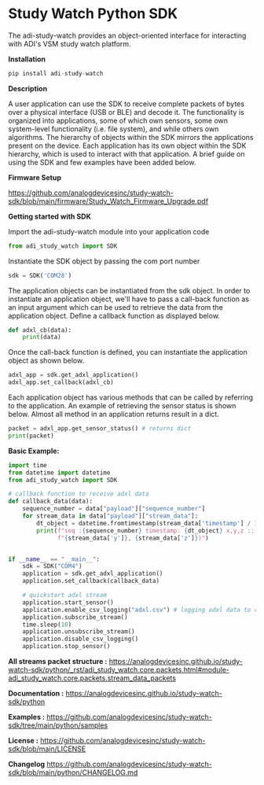 # Study Watch Python SDK

The adi-study-watch provides an object-oriented interface for interacting with ADI's VSM study watch platform.

**Installation**

```python
pip install adi-study-watch
```
**Description**

A user application can use the SDK to receive complete packets of bytes over a physical interface (USB or BLE) and
decode it. The functionality is organized into applications, some of which own sensors, some own system-level
functionality (i.e. file system), and while others own algorithms. The hierarchy of objects within the SDK mirrors the
applications present on the device. Each application has its own object within the SDK hierarchy, which is used to
interact with that application. A brief guide on using the SDK and few examples have been added below.

**Firmware Setup**

https://github.com/analogdevicesinc/study-watch-sdk/blob/main/firmware/Study_Watch_Firmware_Upgrade.pdf

**Getting started with SDK**

Import the adi-study-watch module into your application code
```python
from adi_study_watch import SDK
```
Instantiate the SDK object by passing the com port number
```python
sdk = SDK('COM28')
```
The application objects can be instantiated from the sdk object. In order to instantiate an application object, we'll
have to pass a call-back function as an input argument which can be used to retrieve the data from the application
object. Define a callback function as displayed below.
```python
def adxl_cb(data):
    print(data)
```
Once the call-back function is defined, you can instantiate the application object as shown below.
```python
adxl_app = sdk.get_adxl_application()
adxl_app.set_callback(adxl_cb)
```
Each application object has various methods that can be called by referring to the application. An example of retrieving
the sensor status is shown below. Almost all method in an application returns result in a dict.

```python
packet = adxl_app.get_sensor_status() # returns dict
print(packet)
```

**Basic Example:**

```python
import time
from datetime import datetime
from adi_study_watch import SDK

# callback function to receive adxl data
def callback_data(data):
    sequence_number = data["payload"]["sequence_number"]
    for stream_data in data["payload"]["stream_data"]:
        dt_object = datetime.fromtimestamp(stream_data['timestamp'] / 1000)  # convert timestamp from ms to sec.
        print(f"seq :{sequence_number} timestamp: {dt_object} x,y,z :: ({stream_data['x']}, "
              f"{stream_data['y']}, {stream_data['z']})")


if __name__ == "__main__":
    sdk = SDK("COM4")
    application = sdk.get_adxl_application()
    application.set_callback(callback_data)

    # quickstart adxl stream
    application.start_sensor()
    application.enable_csv_logging("adxl.csv") # logging adxl data to csv file
    application.subscribe_stream()
    time.sleep(10)
    application.unsubscribe_stream()
    application.disable_csv_logging()
    application.stop_sensor()
```

**All streams packet structure :**
https://analogdevicesinc.github.io/study-watch-sdk/python/_rst/adi_study_watch.core.packets.html#module-adi_study_watch.core.packets.stream_data_packets

**Documentation :**
https://analogdevicesinc.github.io/study-watch-sdk/python

**Examples :**
https://github.com/analogdevicesinc/study-watch-sdk/tree/main/python/samples

**License :**
https://github.com/analogdevicesinc/study-watch-sdk/blob/main/LICENSE

**Changelog**
https://github.com/analogdevicesinc/study-watch-sdk/blob/main/python/CHANGELOG.md

